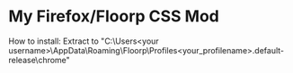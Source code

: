 <h1>My Firefox/Floorp CSS Mod</h1>

How to install: Extract to "C:\Users\<your username>\AppData\Roaming\Floorp\Profiles\<your_profilename>.default-release\chrome"
